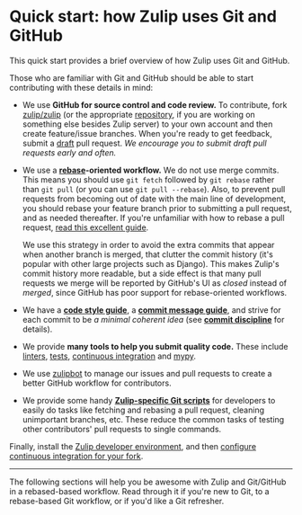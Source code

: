 # Quick start: how Zulip uses Git and GitHub

This quick start provides a brief overview of how Zulip uses Git and GitHub.

Those who are familiar with Git and GitHub should be able to start contributing
with these details in mind:

- We use **GitHub for source control and code review.** To contribute, fork
  [zulip/zulip][github-zulip-zulip] (or the appropriate
  [repository][github-zulip], if you are working on something else besides
  Zulip server) to your own account and then create feature/issue branches.
  When you're ready to get feedback, submit a [draft][github-help-draft-pr]
  pull request. _We encourage you to submit draft pull requests early and
  often._

- We use a **[rebase][gitbook-rebase]-oriented workflow.** We do not use merge
  commits. This means you should use `git fetch` followed by `git rebase`
  rather than `git pull` (or you can use `git pull --rebase`). Also, to prevent
  pull requests from becoming out of date with the main line of development,
  you should rebase your feature branch prior to submitting a pull request, and
  as needed thereafter. If you're unfamiliar with how to rebase a pull request,
  [read this excellent guide][github-rebase-pr].

  We use this strategy in order to avoid the extra commits that appear
  when another branch is merged, that clutter the commit history (it's
  popular with other large projects such as Django). This makes
  Zulip's commit history more readable, but a side effect is that many
  pull requests we merge will be reported by GitHub's UI as _closed_
  instead of _merged_, since GitHub has poor support for
  rebase-oriented workflows.

- We have a **[code style guide][zulip-rtd-code-style]**, a **[commit message
  guide][zulip-rtd-commit-messages]**, and strive for each commit to be _a
  minimal coherent idea_ (see **[commit
  discipline][zulip-rtd-commit-discipline]** for details).

- We provide **many tools to help you submit quality code.** These include
  [linters][zulip-rtd-lint-tools], [tests][zulip-rtd-testing], [continuous
  integration][continuous-integration] and [mypy][zulip-rtd-mypy].

- We use [zulipbot][zulip-rtd-zulipbot-usage] to manage our issues and
  pull requests to create a better GitHub workflow for contributors.

- We provide some handy **[Zulip-specific Git scripts][zulip-rtd-zulip-tools]**
  for developers to easily do tasks like fetching and rebasing a pull
  request, cleaning unimportant branches, etc. These reduce the common
  tasks of testing other contributors' pull requests to single commands.

Finally, install the [Zulip developer environment][zulip-rtd-dev-overview], and then
[configure continuous integration for your fork][zulip-git-guide-fork-ci].

---

The following sections will help you be awesome with Zulip and Git/GitHub in a
rebased-based workflow. Read through it if you're new to Git, to a rebase-based
Git workflow, or if you'd like a Git refresher.

[github-help-draft-pr]: https://docs.github.com/en/pull-requests/collaborating-with-pull-requests/proposing-changes-to-your-work-with-pull-requests/about-pull-requests#draft-pull-requests
[gitbook-rebase]: https://git-scm.com/book/en/v2/Git-Branching-Rebasing
[github-rebase-pr]: https://github.com/openedx/edx-platform/wiki/How-to-Rebase-a-Pull-Request
[github-zulip]: https://github.com/zulip/
[github-zulip-zulip]: https://github.com/zulip/zulip/
[continuous-integration]: ../testing/continuous-integration.md
[zulip-git-guide-fork-ci]: cloning.md#step-3-configure-continuous-integration-for-your-fork
[zulip-rtd-code-style]: ../contributing/code-style.md
[zulip-rtd-commit-discipline]: ../contributing/commit-discipline.md
[zulip-rtd-commit-messages]: ../contributing/commit-discipline.md
[zulip-rtd-dev-overview]: ../development/overview.md
[zulip-rtd-lint-tools]: ../contributing/code-style.md#use-the-linters
[zulip-rtd-mypy]: ../testing/mypy.md
[zulip-rtd-testing]: ../testing/testing.md
[zulip-rtd-zulip-tools]: zulip-tools.md
[zulip-rtd-zulipbot-usage]: ../contributing/zulipbot-usage.md
